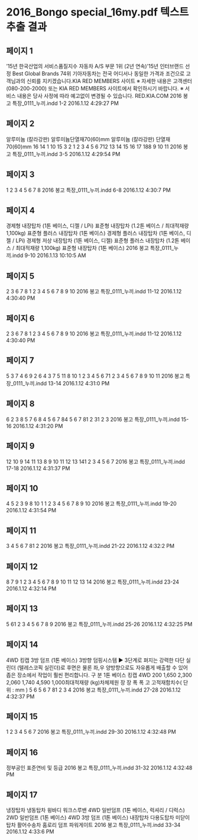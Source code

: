 # 2016_Bongo special_16my.pdf 텍스트 추출 결과

## 페이지 1

 ’15년 한국산업의 서비스품질지수
자동차 A/S 부문 1위 (2년 연속)'15년 인터브랜드 선정
Best Global Brands 74위
              기아자동차는 전국 어디서나 동일한 가격과 조건으로 고객님과의 신뢰를 지키겠습니다.KIA RED MEMBERS 사이트 ※ 자세한 내용은 고객센터 (080-200-2000) 또는 KIA RED MEMBERS 사이트에서 확인하시기 바랍니다. ※ 서비스 내용은 당사 사정에 따라 예고없이 변경될 수 있습니다. RED.KIA.COM
2016 봉고 특장_0111_누끼.indd   1-2 2016.1.12   4:29:27 PM

## 페이지 2

알루미늄 (칼라강판)
알루미늄단열재70(60)mm
알루미늄
(칼라강판)
단열재
70(60)mm
16
14
 1
10
15
3
 2
1
2
3
4
5
6
712
13
14
15
16
17
188
9
10
11
2016 봉고 특장_0111_누끼.indd   3-5 2016.1.12   4:29:54 PM

## 페이지 3

1
2
3
4
5
6
7
8
2016 봉고 특장_0111_누끼.indd   6-8 2016.1.12   4:30:7 PM

## 페이지 4

경제형 내장탑차 (1톤 베이스, 디젤 / LPi)
표준형 내장탑차 (1.2톤 베이스 / 최대적재량 1,100kg)
 표준형 플러스 내장탑차 (1톤 베이스)
경제형 플러스 내장탑차 (1톤 베이스, 디젤 / LPi)
 경제형 저상 내장탑차 (1톤 베이스, 디젤)
표준형 플러스 내장탑차 (1.2톤 베이스 / 최대적재량 1,100kg) 표준형 내장탑차 (1톤 베이스)
2016 봉고 특장_0111_누끼.indd   9-10 2016.1.13   10:10:5 AM

## 페이지 5

2
 3
6
 7
8
1
2
3
4
5
6
7
8
9
10
2016 봉고 특장_0111_누끼.indd   11-12 2016.1.12   4:30:40 PM

## 페이지 6

2
 3
6
 7
8
1
2
3
4
5
6
7
8
9
10
2016 봉고 특장_0111_누끼.indd   11-12 2016.1.12   4:30:40 PM

## 페이지 7

5
3
7
 4
 6
9
2
6
4
 3
7
 5
11
 8
 10
1
2
3
4
5
6
71
2
3
4
5
6
7
8
9
10
11
2016 봉고 특장_0111_누끼.indd   13-14 2016.1.12   4:31:0 PM

## 페이지 8

6
2
3
8
5
7
 6
 8
4
5
6
7
84
5
6
7
81
2
31
2
3
2016 봉고 특장_0111_누끼.indd   15-16 2016.1.12   4:31:20 PM

## 페이지 9

12
10
 9
14
 11
 13
8
9
10
11
12
13
141
2
3
4
5
6
7
2016 봉고 특장_0111_누끼.indd   17-18 2016.1.12   4:31:37 PM

## 페이지 10

4 5
2
 3
9
 8
 10
1
1
2
3
4
5
6
7
8
9
10
2016 봉고 특장_0111_누끼.indd   19-20 2016.1.12   4:31:54 PM

## 페이지 11

3
4
5
6
7
81
2
2016 봉고 특장_0111_누끼.indd   21-22 2016.1.12   4:32:2 PM

## 페이지 12

8
 7
 9
1
2
3
4
5
6
7
8
9
10
11
12
13
14
2016 봉고 특장_0111_누끼.indd   23-24 2016.1.12   4:32:14 PM

## 페이지 13

5 61
2
3
4
5
6
7
8
9
2016 봉고 특장_0111_누끼.indd   25-26 2016.1.12   4:32:25 PM

## 페이지 14

4WD 킹캡 3방 덤프 (1톤 베이스)
3방향 덤핑시스템 ▶ 
3단계로 펴지는 강력한 다단 실린더 (텔레스코픽 실린더)로 
후면은 물론 좌,우 양방향으로도 자유롭게 배출할 수 있어 
좁은 장소에서 작업이 훨씬 편리합니다. 
구  분
1톤 베이스 킹캡 4WD 200 1,650 2,300 2,060 1,740 4,590 1,000최대적재량 
(kg)차체제원
장 장 폭 폭 고 고적재함치수( 단위 : mm )
5 6
5
6
7
81
2
3
4
2016 봉고 특장_0111_누끼.indd   27-28 2016.1.12   4:32:37 PM

## 페이지 15

1
2
3
4
5
6
7
2016 봉고 특장_0111_누끼.indd   29-30 2016.1.12   4:32:48 PM

## 페이지 16

정부공인 표준연비 및 등급
2016 봉고 특장_0111_누끼.indd   31-32 2016.1.12   4:32:48 PM

## 페이지 17

냉장탑차
 냉동탑차
 윙바디
 워크스루밴
4WD 일반덤프 (1톤 베이스, 럭셔리 / 디럭스)
 2WD 일반덤프 (1톤 베이스) 
 4WD 3방 덤프 (1톤 베이스)
내장탑차
 다용도탑차
 미닫이 탑차
 활어수송차
 홈로리
덤프
 파워게이트 
2016 봉고 특장_0111_누끼.indd   33-34 2016.1.12   4:33:6 PM


